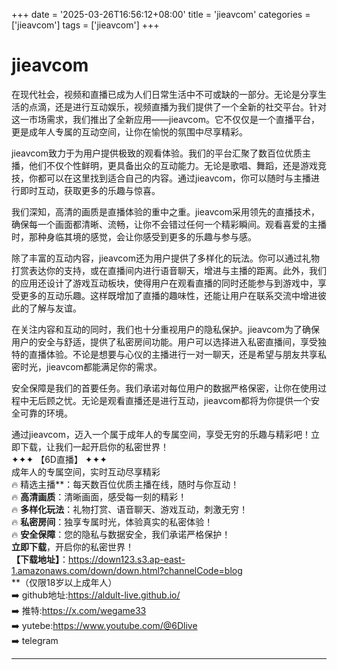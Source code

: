 +++
date = '2025-03-26T16:56:12+08:00'
title = 'jieavcom'
categories = ['jieavcom']
tags = ['jieavcom']
+++

# jieavcom

在现代社会，视频和直播已成为人们日常生活中不可或缺的一部分。无论是分享生活的点滴，还是进行互动娱乐，视频直播为我们提供了一个全新的社交平台。针对这一市场需求，我们推出了全新应用——jieavcom。它不仅仅是一个直播平台，更是成年人专属的互动空间，让你在愉悦的氛围中尽享精彩。

jieavcom致力于为用户提供极致的观看体验。我们的平台汇聚了数百位优质主播，他们不仅个性鲜明，更具备出众的互动能力。无论是歌唱、舞蹈，还是游戏竞技，你都可以在这里找到适合自己的内容。通过jieavcom，你可以随时与主播进行即时互动，获取更多的乐趣与惊喜。

我们深知，高清的画质是直播体验的重中之重。jieavcom采用领先的直播技术，确保每一个画面都清晰、流畅，让你不会错过任何一个精彩瞬间。观看喜爱的主播时，那种身临其境的感觉，会让你感受到更多的乐趣与参与感。

除了丰富的互动内容，jieavcom还为用户提供了多样化的玩法。你可以通过礼物打赏表达你的支持，或在直播间内进行语音聊天，增进与主播的距离。此外，我们的应用还设计了游戏互动板块，使得用户在观看直播的同时还能参与到游戏中，享受更多的互动乐趣。这样既增加了直播的趣味性，还能让用户在联系交流中增进彼此的了解与友谊。

在关注内容和互动的同时，我们也十分重视用户的隐私保护。jieavcom为了确保用户的安全与舒适，提供了私密房间功能。用户可以选择进入私密直播间，享受独特的直播体验。不论是想要与心仪的主播进行一对一聊天，还是希望与朋友共享私密时光，jieavcom都能满足你的需求。

安全保障是我们的首要任务。我们承诺对每位用户的数据严格保密，让你在使用过程中无后顾之忧。无论是观看直播还是进行互动，jieavcom都将为你提供一个安全可靠的环境。

通过jieavcom，迈入一个属于成年人的专属空间，享受无穷的乐趣与精彩吧！立即下载，让我们一起开启你的私密世界！  
✦✦✦ 【6D直播】 ✦✦✦  
成年人的专属空间，实时互动尽享精彩  
🔥 精选主播**：每天数百位优质主播在线，随时与你互动！  
🔥 **高清画质**：清晰画面，感受每一刻的精彩！  
🔥 **多样化玩法**：礼物打赏、语音聊天、游戏互动，刺激无穷！  
🔥 **私密房间**：独享专属时光，体验真实的私密体验！  
🔥 **安全保障**：您的隐私与数据安全，我们承诺严格保护！  
**立即下载**，开启你的私密世界！  
**【下载地址】**：https://down123.s3.ap-east-1.amazonaws.com/down/down.html?channelCode=blog  
**（仅限18岁以上成年人）  
➡️ github地址:https://aldult-live.github.io/  
➡️ 推特:https://x.com/wegame33  
➡️ yutebe:https://www.youtube.com/@6Dlive  
➡️ telegram

---
